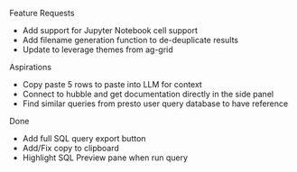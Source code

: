 Feature Requests

- Add support for Jupyter Notebook cell support
- Add filename generation function to de-deuplicate results
- Update to leverage themes from ag-grid

Aspirations

- Copy paste 5 rows to paste into LLM for context
- Connect to hubble and get documentation directly in the side panel
- Find similar queries from presto user query database to have reference

Done

- Add full SQL query export button
- Add/Fix copy to clipboard
- Highlight SQL Preview pane when run query
